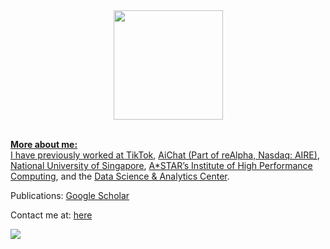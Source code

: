 

  <div align='center'>
      <a href="https://github.com/lhurr">
        <img height=175 align="center" src="https://github-readme-stats.vercel.app/api/top-langs/?username=lhurr&theme=react&langs_count=10&hide_progress=true" />
        <br/>
        <br/>
  </div>

**More about me:<br>**
I have previously worked at [TikTok](https://www.tiktok.com/), [AiChat (Part of reAlpha, Nasdaq: AIRE)](https://www.aichat.com/), [National University of Singapore](https://nus.edu.sg/), [A*STAR’s Institute of High Performance Computing](https://www.a-star.edu.sg/ihpc), and the [Data Science & Analytics Center](https://www.sp.edu.sg/industry/centres/data-science---analytics-centre).


Publications: [Google Scholar](https://scholar.google.com/citations?user=6PZDAfAAAAAJ)

Contact me at: [here](mailto:limhur.ng@gmail.com)

<p align="left">
  <div align="left" >
    <img src="https://komarev.com/ghpvc/?username=lhurr&label=Profile%20Views&color=000000&style=for-the-badge" />
  </div>
</p>




